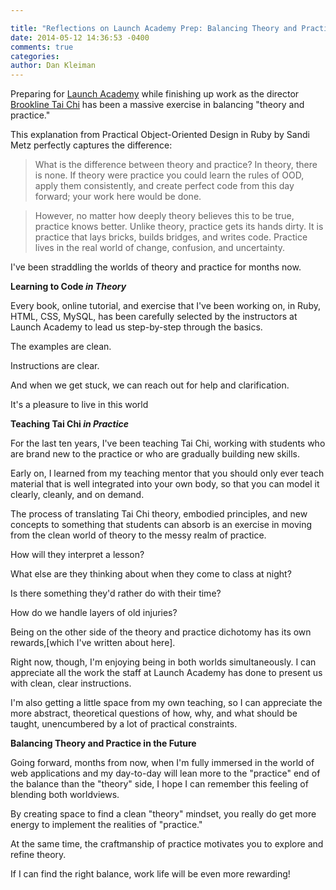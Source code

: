 ```yaml
---

title: "Reflections on Launch Academy Prep: Balancing Theory and Practice"
date: 2014-05-12 14:36:53 -0400
comments: true
categories:
author: Dan Kleiman
---
```


Preparing for [Launch Academy](http://www.launchacademy.com) while finishing up work as the director [Brookline Tai Chi](http://www.brooklinetaichi.org) has been a massive exercise in balancing "theory and practice."

This explanation from Practical Object-Oriented Design in Ruby by Sandi Metz perfectly captures the difference:

<!-- more -->

>What is the difference between theory and practice?
In theory, there is none. If theory were practice you could learn the rules of OOD, apply them consistently, and create perfect code from this day forward; your work here would be done.

>However, no matter how deeply theory believes this to be true, practice knows better. Unlike theory, practice gets its hands dirty. It is practice that lays bricks, builds bridges, and writes code. Practice lives in the real world of change, confusion, and uncertainty.

I've been straddling the worlds of theory and practice for months now.

**Learning to Code *in Theory***

Every book, online tutorial, and exercise that I've been working on, in Ruby, HTML, CSS, MySQL, has been carefully selected by the instructors at Launch Academy to lead us step-by-step through the basics.

The examples are clean.

Instructions are clear.

And when we get stuck, we can reach out for help and clarification.

It's a pleasure to live in this world

**Teaching Tai Chi _in Practice_**

For the last ten years, I've been teaching Tai Chi, working with students who are brand new to the practice or who are gradually building new skills.

Early on, I learned from my teaching mentor that you should only ever teach material that is well integrated into your own body, so that you can model it clearly, cleanly, and on demand.

The process of translating Tai Chi theory, embodied principles, and new concepts to something that students can absorb is an exercise in moving from the clean world of theory to the messy realm of practice.

How will they interpret a lesson?

What else are they thinking about when they come to class at night?

Is there something they'd rather do with their time?

How do we handle layers of old injuries?

Being on the other side of the theory and practice dichotomy has its own rewards,[which I've written about here].

Right now, though, I'm enjoying being in both worlds simultaneously. I can appreciate all the work the staff at Launch Academy has done to present us with clean, clear instructions.

I'm also getting a little space from my own teaching, so I can appreciate the more abstract, theoretical questions of how, why, and what should be taught, unencumbered by a lot of practical constraints.

**Balancing Theory and Practice in the Future**

Going forward, months from now, when I'm fully immersed in the world of web applications and my day-to-day will lean more to the "practice" end of the balance than the "theory" side, I hope I can remember this feeling of blending both worldviews.

By creating space to find a clean "theory" mindset, you really do get more energy to implement the realities of "practice."

At the same time, the craftmanship of practice motivates you to explore and refine theory.

If I can find the right balance, work life will be even more rewarding!
